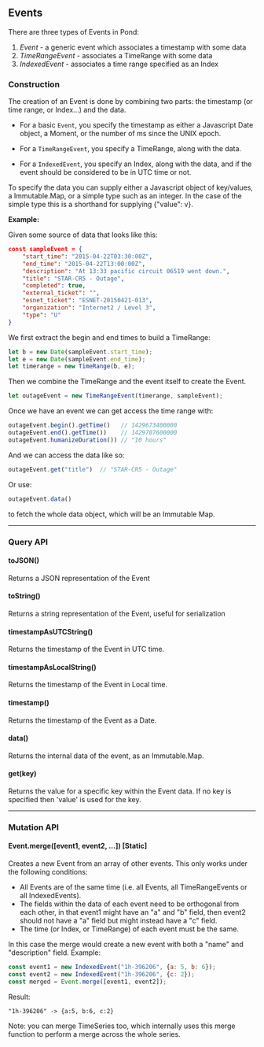 ## Events

There are three types of Events in Pond:

1. *Event* - a generic event which associates a timestamp with some data
2. *TimeRangeEvent* - associates a TimeRange with some data
3. *IndexedEvent* - associates a time range specified as an Index

### Construction

The creation of an Event is done by combining two parts: the timestamp (or time range, or Index...) and the data.

 * For a basic `Event`, you specify the timestamp as either a Javascript Date object, a Moment, or the number of ms since the UNIX epoch.

 * For a `TimeRangeEvent`, you specify a TimeRange, along with the data.

 * For a `IndexedEvent`, you specify an Index, along with the data, and if the event should be considered to be in UTC time or not.

To specify the data you can supply either a Javascript object of key/values, a
Immutable.Map, or a simple type such as an integer. In the case of the simple
type this is a shorthand for supplying {"value": v}.
 
**Example:**

Given some source of data that looks like this:

```json
const sampleEvent = {
    "start_time": "2015-04-22T03:30:00Z",
    "end_time": "2015-04-22T13:00:00Z",
    "description": "At 13:33 pacific circuit 06519 went down.",
    "title": "STAR-CR5 - Outage",
    "completed": true,
    "external_ticket": "",
    "esnet_ticket": "ESNET-20150421-013",
    "organization": "Internet2 / Level 3",
    "type": "U"
}
```

We first extract the begin and end times to build a TimeRange:

```js
let b = new Date(sampleEvent.start_time);
let e = new Date(sampleEvent.end_time);
let timerange = new TimeRange(b, e);
```

Then we combine the TimeRange and the event itself to create the Event.

```js
let outageEvent = new TimeRangeEvent(timerange, sampleEvent);
```

Once we have an event we can get access the time range with:

```js
outageEvent.begin().getTime()   // 1429673400000
outageEvent.end().getTime())    // 1429707600000
outageEvent.humanizeDuration()) // "10 hours"
```

And we can access the data like so:

```js
outageEvent.get("title")  // "STAR-CR5 - Outage"
```

Or use:

```js
outageEvent.data()
```

to fetch the whole data object, which will be an Immutable Map.

---

### Query API

#### toJSON()

Returns a JSON representation of the Event

#### toString()

Returns a string representation of the Event, useful for serialization

#### timestampAsUTCString()

Returns the timestamp of the Event in UTC time.

#### timestampAsLocalString()

Returns the timestamp of the Event in Local time.

#### timestamp()

Returns the timestamp of the Event as a Date.

#### data()

Returns the internal data of the event, as an Immutable.Map.

#### get(key)

Returns the value for a specific key within the Event data. If no key is specified then 'value' is used for the key.

---

### Mutation API

#### Event.merge([event1, event2, ...]) [Static]

Creates a new Event from an array of other events. This only works under the following conditions:

 * All Events are of the same time (i.e. all Events, all TimeRangeEvents or all IndexedEvents).
 * The fields within the data of each event need to be orthogonal from each other, in that event1 might have an "a" and "b" field, then event2 should not have a "a" field but might instead have a "c" field.
 * The time (or Index, or TimeRange) of each event must be the same.

 In this case the merge would create a new event with both a "name" and "description" field. Example:

```javascript
const event1 = new IndexedEvent("1h-396206", {a: 5, b: 6});
const event2 = new IndexedEvent("1h-396206", {c: 2});
const merged = Event.merge([event1, event2]);
```

Result:
```
"1h-396206" -> {a:5, b:6, c:2}
```

Note: you can merge TimeSeries too, which internally uses this merge function to perform a merge across the whole series.
